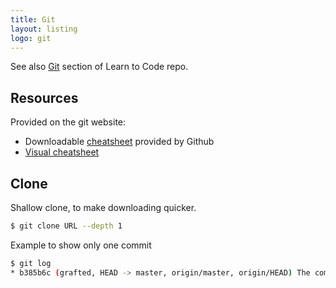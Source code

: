 ```yaml
---
title: Git
layout: listing
logo: git
---
```


See also [Git](https://github.com/MichaelCurrin/learn-to-code/tree/master/Version%20control/Git) section of Learn to Code repo.

## Resources

Provided on the git website:

- Downloadable [cheatsheet](https://github.github.com/training-kit/) provided by Github
- [Visual cheatsheet](https://ndpsoftware.com/git-cheatsheet.html)








## Clone

Shallow clone, to make downloading quicker.

```sh
$ git clone URL --depth 1
```

Example to show only one commit
```sh
$ git log
* b385b6c (grafted, HEAD -> master, origin/master, origin/HEAD) The commit message
```
